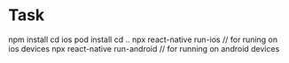 # Task

npm install 
cd ios 
pod install
cd ..
npx react-native run-ios // for runing on ios devices 
npx react-native run-android // for running on android devices
